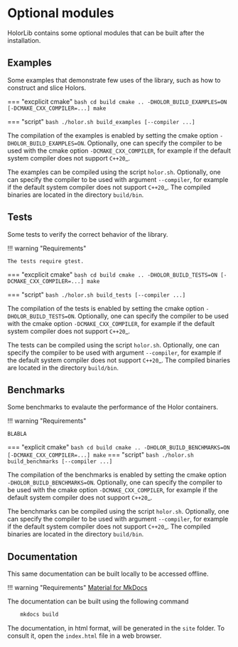 # Optional modules

HolorLib contains some optional modules that can be built after the installation.



## Examples
Some examples that demonstrate few uses of the library, such as how to construct and slice Holors. 

=== "excplicit cmake"
    ``` bash
        cd build
        cmake .. -DHOLOR_BUILD_EXAMPLES=ON [-DCMAKE_CXX_COMPILER=...]
        make
    ```

=== "script"
    ``` bash
        ./holor.sh build_examples [--compiler ...]
    ```

The compilation of the examples is enabled by setting the cmake option ``-DHOLOR_BUILD_EXAMPLES=ON``. Optionally, one can specify the compiler to be used with the cmake option ``-DCMAKE_CXX_COMPILER``, for example if the default system compiler does not support `C++20`_.


The examples can be compiled using the script ``holor.sh``. Optionally, one can specify the compiler to be used with argument ``--compiler``, for example if the default system compiler does not support `C++20`_.
The compiled binaries are located  in the directory ``build/bin``.




## Tests
Some tests to verify the correct behavior of the library.

!!! warning "Requirements"

    The tests require gtest.

=== "excplicit cmake"
    ``` bash
        cd build
        cmake .. -DHOLOR_BUILD_TESTS=ON [-DCMAKE_CXX_COMPILER=...]
        make
    ```

=== "script"
    ``` bash
        ./holor.sh build_tests [--compiler ...]
    ```

The compilation of the tests is enabled by setting the cmake option ``-DHOLOR_BUILD_TESTS=ON``. Optionally, one can specify the compiler to be used with the cmake option ``-DCMAKE_CXX_COMPILER``, for example if the default system compiler does not support `C++20`_.

The tests can be compiled using the script ``holor.sh``. Optionally, one can specify the compiler to be used with argument ``--compiler``, for example if the default system compiler does not support `C++20`_.
The compiled binaries are located  in the directory ``build/bin``.




## Benchmarks
Some benchmarks to evalaute the performance of the Holor containers.

!!! warning "Requirements"

    BLABLA 

=== "explicit cmake"
    ``` bash
        cd build
        cmake .. -DHOLOR_BUILD_BENCHMARKS=ON [-DCMAKE_CXX_COMPILER=...]
        make
    ```
=== "script"
    ``` bash
        ./holor.sh build_benchmarks [--compiler ...]
    ```

The compilation of the benchmarks is enabled by setting the cmake option ``-DHOLOR_BUILD_BENCHMARKS=ON``. Optionally, one can specify the compiler to be used with the cmake option ``-DCMAKE_CXX_COMPILER``, for example if the default system compiler does not support `C++20`_.

The benchmarks can be compiled using the script ``holor.sh``. Optionally, one can specify the compiler to be used with argument ``--compiler``, for example if the default system compiler does not support `C++20`_.
The compiled binaries are located  in the directory ``build/bin``.



## Documentation
This same documentation can be built locally to be accessed offline.

!!! warning "Requirements"
    [Material for MkDocs](https://squidfunk.github.io/mkdocs-material/)

The documentation can be built using the following command

``` bash
    mkdocs build
```

The documentation, in html format, will be generated in the `site` folder. To consult it, open the ``index.html`` file in a web browser.